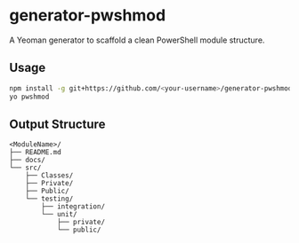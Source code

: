 # generator-pwshmod

A Yeoman generator to scaffold a clean PowerShell module structure.

## Usage

```bash
npm install -g git+https://github.com/<your-username>/generator-pwshmod.git
yo pwshmod
```

## Output Structure

```
<ModuleName>/
├── README.md
├── docs/
└── src/
    ├── Classes/
    ├── Private/
    ├── Public/
    └── testing/
        ├── integration/
        └── unit/
            ├── private/
            └── public/
```
